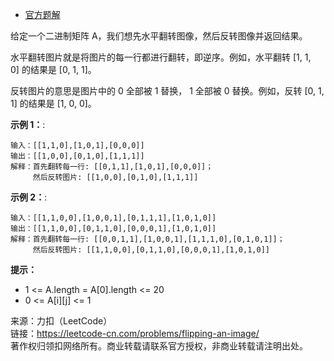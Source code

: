 * [官方题解](https://leetcode-cn.com/problems/flipping-an-image/solution/fan-zhuan-tu-xiang-by-leetcode-solution-yljd/)

给定一个二进制矩阵 A，我们想先水平翻转图像，然后反转图像并返回结果。

水平翻转图片就是将图片的每一行都进行翻转，即逆序。例如，水平翻转 [1, 1, 0] 的结果是 [0, 1, 1]。

反转图片的意思是图片中的 0 全部被 1 替换， 1 全部被 0 替换。例如，反转 [0, 1, 1] 的结果是 [1, 0, 0]。

**示例 1：**:<br>
```
输入：[[1,1,0],[1,0,1],[0,0,0]]
输出：[[1,0,0],[0,1,0],[1,1,1]]
解释：首先翻转每一行: [[0,1,1],[1,0,1],[0,0,0]]；
     然后反转图片: [[1,0,0],[0,1,0],[1,1,1]]
```

**示例 2：**:<br>

```
输入：[[1,1,0,0],[1,0,0,1],[0,1,1,1],[1,0,1,0]]
输出：[[1,1,0,0],[0,1,1,0],[0,0,0,1],[1,0,1,0]]
解释：首先翻转每一行: [[0,0,1,1],[1,0,0,1],[1,1,1,0],[0,1,0,1]]；
     然后反转图片: [[1,1,0,0],[0,1,1,0],[0,0,0,1],[1,0,1,0]]
```

**提示：** <br>
* 1 <= A.length = A[0].length <= 20
* 0 <= A[i][j] <= 1


来源：力扣（LeetCode）<br>
链接：https://leetcode-cn.com/problems/flipping-an-image/<br>
著作权归领扣网络所有。商业转载请联系官方授权，非商业转载请注明出处。<br>